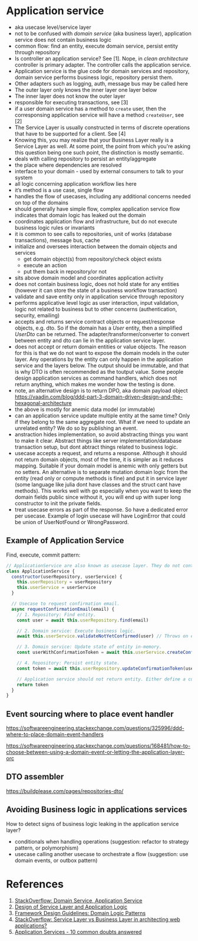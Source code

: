 # Application service

- aka usecase level/service layer
- not to be confused with _domain service_ (aka business layer), application service does not contain business logic
- common flow: find an entity, execute domain service, persist entity through repository
- Is controller an application service? See [1]. Nope, in _clean architecture_ controller is primary adapter. The controller calls the application service.
- Application service is the glue code for domain services and repository, domain service performs business logic, repository persist them.
- Other adapters such as logging, auth, message bus may be called here
- The outer layer only knows the inner layer one layer below
- The inner layer does not know the outer layer
- responsible for executing transactions, see [3]
- if a user domain service has a method to `create` user, then the corresponsing application service will have a method `createUser`, see [2]
- The Service Layer is usually constructed in terms of discrete operations that have to be supported for a client. See [4]
- Knowing this, you may realize that your Business Layer really is a Service Layer as well. At some point, the point from which you're asking this question being one such point, the distinction is mostly semantic.
- deals with calling repository to persist an entity/aggregate
- the place where dependencies are resolved
- interface to your domain - used by external consumers to talk to your system
- all logic concerning application workflow lies here
- it’s method is a use case, single flow
- handles the flow of usecases, including any additional concerns needed on top of the domains
- should generally have simple flow, complex application service flow indicates that domain logic has leaked out the domain
- coordinates application flow and infrastructure, but do not execute business logic rules or invariants
- it is common to see calls to repositories, unit of works (database transactions), message bus, cache
- initialize and oversees interaction between the domain objects and services
    - get domain object(s) from repository/check object exists
    - execute an action
    - put them back in repository/or not
- sits above domain model and coordinates application activity
- does not contain business logic, does not hold state for any entities (however it can store the state of a business workflow transaction)
- validate and save entity only in application service through repository
- performs applicative level logic as user interaction, input validation, logic not related to business but to other concerns (authentication, security, emailing)
- accepts and returns service contract objects or request/response objects, e.g. dto. So if the domain has a _User_ entity, then a simplified _UserDto_ can be returned. The adapter/transformer/converter to convert between entity and dto can lie in the application service layer.
- does not accept or return domain entities or value objects. The reason for this is that we do not want to expose the domain models in the outer layer. Any operations by the entity can only happen in the application service and the layers below. The output should be immutable, and that is why DTO is often recommended as the toutput value. Some people design application services as command handlers, which does not return anything, which makes me wonder how the testing is done.
- note, an alternative design is to return DPO, aka domain payload object https://vaadin.com/blog/ddd-part-3-domain-driven-design-and-the-hexagonal-architecture
- the above is mostly for anemic data model (or immutable)
- can an application service update multiple entity at the same time? Only if they belong to the same aggregate root. What if we need to update an unrelated entity? We do so by publishing an event.
- anstraction hides implementation, so avoid abstracting things you want to make it clear. Abstract things like server implementation/database transaction setup, but dont abtract things related to business logic.
- usecase accepts a request, and returns a response. Although it should not return domain objects, most of the time, it is simpler as it reduces mapping. Suitable if your domain model is anemic with only getters but no setters. An alternative is to separate mutation domain logic from the entity (read only or compute methods is fine) and put it in service layer (some language like julia dont have classes and the struct cant have methods). This works well with go especially when you want to keep the domain fields public since without it, you will end up with super long constructor to init the private fields.
- treat usecase errors as part of the response. So have a dedicated error per usecase. Example of login usecase will have LoginError that could be union of UserNotFound or WrongPassword.


## Example of Application Service

Find, execute, commit pattern:
```js
// ApplicationService are also known as usecase layer. They do not contain business logic.
class ApplicationService {
  constructor(userRepository, userService) {
    this.userRepository = userRepository
    this.userService = userService
  }

  // Usecase to request confirmation email.
  async requestConfirmationEmail(email) {
    // 1. Repository: Find entity.
    const user = await this.userRepository.find(email)

    // 2. Domain service: Execute business logic.
    await this.userService.validateNotYetConfirmed(user) // Throws on error.

    // 3. Domain service: Update state of entity in-memory.
    const userWithConfirmationToken = await this.userService.createConfirmationToken(user)

    // 4. Repository: Persist entity state.
    const token = await this.userRepository.updateConfirmationToken(user)

    // Application service should not return entity. Either define a custom DTO, or return primitives.
    return token
  }
}
```

## Event sourcing where to place event handler

https://softwareengineering.stackexchange.com/questions/325996/ddd-where-to-place-domain-event-handlers

https://softwareengineering.stackexchange.com/questions/168481/how-to-choose-between-using-a-domain-event-or-letting-the-application-layer-orc

## DTO assembler

https://buildplease.com/pages/repositories-dto/


## Avoiding Business logic in applications services


How to detect signs of business logic leaking in the application service layer?
- conditionals when handling operations (suggestion: refactor to strategy pattern, or polymorphism)
- usecase calling another usecase to orchestrate a flow (suggestion: use domain events, or outbox pattern)

# References

1. [StackOverflow: Domain Service, Application Service](https://stackoverflow.com/questions/2268699/domain-driven-design-domain-service-application-service)
2. [Design of Service Layer and Application Logic](https://emacsway.github.io/en/service-layer/)
3. [Framework Design Guidelines: Domain Logic Patterns](https://www.informit.com/articles/article.aspx?p=1398617&seqNum=4)
4. [StackOverflow: Service Layer vs Business Layer in architecting web applications?](https://stackoverflow.com/questions/4108824/service-layer-vs-business-layer-in-architecting-web-applications#:~:text=The%20Service%20Layer%20is%20usually,objects%20to%20be%20persisted%2C%20etc.)
5. [Application Services - 10 common doubts answered](https://blog.arkency.com/application-service-ruby-rails-ddd/)
